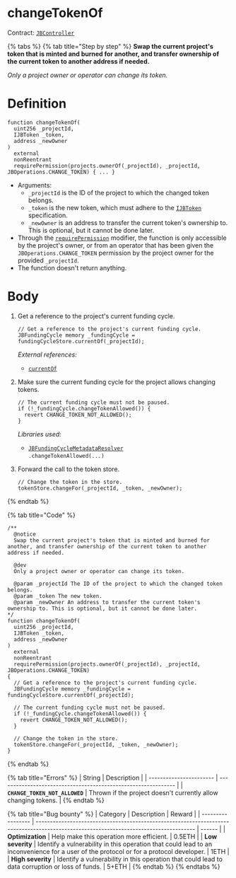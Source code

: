 # changeTokenOf

Contract: [`JBController`](../)​‌

{% tabs %}
{% tab title="Step by step" %}
**Swap the current project's token that is minted and burned for another, and transfer ownership of the current token to another address if needed.**

_Only a project owner or operator can change its token._

# Definition

```solidity
function changeTokenOf(
  uint256 _projectId,
  IJBToken _token,
  address _newOwner
)
  external
  nonReentrant
  requirePermission(projects.ownerOf(_projectId), _projectId, JBOperations.CHANGE_TOKEN) { ... }
```

* Arguments:
  * `_projectId` is the ID of the project to which the changed token belongs.
  * `_token` is the new token, which must adhere to the [`IJBToken`](../../../interfaces/ijbtoken.md) specification.
  * `_newOwner` is an address to transfer the current token's ownership to. This is optional, but it cannot be done later.
* Through the [`requirePermission`](../../or-abstract/jboperatable/modifiers/requirepermission.md) modifier, the function is only accessible by the project's owner, or from an operator that has been given the `JBOperations.CHANGE_TOKEN` permission by the project owner for the provided `_projectId`.
* The function doesn't return anything.

# Body

1.  Get a reference to the project's current funding cycle.

    ```solidity
    // Get a reference to the project's current funding cycle.
    JBFundingCycle memory _fundingCycle = fundingCycleStore.currentOf(_projectId);
    ```

    _External references:_

    * [`currentOf`](../../../jbfundingcyclestore/read/currentof.md)
2.  Make sure the current funding cycle for the project allows changing tokens.

    ```solidity
    // The current funding cycle must not be paused.
    if (!_fundingCycle.changeTokenAllowed()) {
      revert CHANGE_TOKEN_NOT_ALLOWED();
    }
    ```

    _Libraries used:_

    * [`JBFundingCycleMetadataResolver`](../../../../libraries/jbfundingcyclemetadataresolver.md)\
      `.changeTokenAllowed(...)`
3.  Forward the call to the token store.

    ```solidity
    // Change the token in the store.
    tokenStore.changeFor(_projectId, _token, _newOwner);
    ```
{% endtab %}

{% tab title="Code" %}
```solidity
/**
  @notice 
  Swap the current project's token that is minted and burned for another, and transfer ownership of the current token to another address if needed.

  @dev
  Only a project owner or operator can change its token.

  @param _projectId The ID of the project to which the changed token belongs.
  @param _token The new token.
  @param _newOwner An address to transfer the current token's ownership to. This is optional, but it cannot be done later.
*/
function changeTokenOf(
  uint256 _projectId,
  IJBToken _token,
  address _newOwner
)
  external
  nonReentrant
  requirePermission(projects.ownerOf(_projectId), _projectId, JBOperations.CHANGE_TOKEN)
{
  // Get a reference to the project's current funding cycle.
  JBFundingCycle memory _fundingCycle = fundingCycleStore.currentOf(_projectId);

  // The current funding cycle must not be paused.
  if (!_fundingCycle.changeTokenAllowed()) {
    revert CHANGE_TOKEN_NOT_ALLOWED();
  }

  // Change the token in the store.
  tokenStore.changeFor(_projectId, _token, _newOwner);
}
```
{% endtab %}

{% tab title="Errors" %}
| String                  | Description                                                    |
| ----------------------- | -------------------------------------------------------------- |
| **`CHANGE_TOKEN_NOT_ALLOWED`** | Thrown if the project doesn't currently allow changing tokens. |
{% endtab %}

{% tab title="Bug bounty" %}
| Category          | Description                                                                                                                            | Reward |
| ----------------- | -------------------------------------------------------------------------------------------------------------------------------------- | ------ |
| **Optimization**  | Help make this operation more efficient.                                                                                               | 0.5ETH |
| **Low severity**  | Identify a vulnerability in this operation that could lead to an inconvenience for a user of the protocol or for a protocol developer. | 1ETH   |
| **High severity** | Identify a vulnerability in this operation that could lead to data corruption or loss of funds.                                        | 5+ETH  |
{% endtab %}
{% endtabs %}
